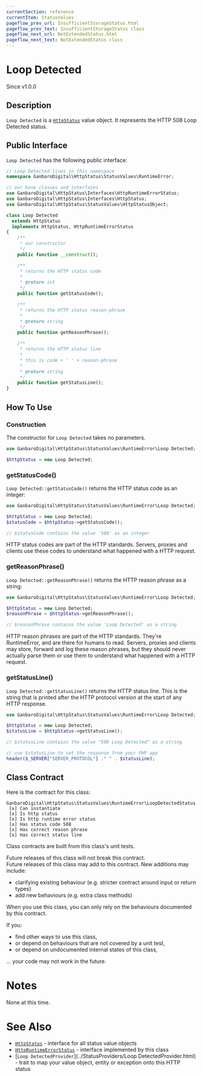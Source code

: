 ```yaml
---
currentSection: reference
currentItem: StatusValues
pageflow_prev_url: InsufficientStorageStatus.html
pageflow_prev_text: InsufficientStorageStatus class
pageflow_next_url: NotExtendedStatus.html
pageflow_next_text: NotExtendedStatus class
---
```


# Loop Detected

<div class="callout info">
Since v1.0.0
</div>

## Description

`Loop Detected` is a [`HttpStatus`](../Interfaces/HttpStatus.html) value object. It represents the HTTP 508 Loop Detected status.

## Public Interface

`Loop Detected` has the following public interface:

```php
// Loop Detected lives in this namespace
namespace GanbaroDigital\HttpStatus\StatusValues\RuntimeError;

// our base classes and interfaces
use GanbaroDigital\HttpStatus\Interfaces\HttpRuntimeErrorStatus;
use GanbaroDigital\HttpStatus\Interfaces\HttpStatus;
use GanbaroDigital\HttpStatus\StatusValues\HttpStatusObject;

class Loop Detected
  extends HttpStatus
  implements HttpStatus, HttpRuntimeErrorStatus
{
    /**
     * our constructor
     */
    public function __construct();

    /**
     * returns the HTTP status code
     *
     * @return int
     */
    public function getStatusCode();

    /**
     * returns the HTTP status reason-phrase
     *
     * @return string
     */
    public function getReasonPhrase();

    /**
     * returns the HTTP status line
     *
     * this is code + ' ' + reason-phrase
     *
     * @return string
     */
    public function getStatusLine();
}
```

## How To Use

### Construction

The constructor for `Loop Detected` takes no parameters.

```php
use GanbaroDigital\HttpStatus\StatusValues\RuntimeError\Loop Detected;

$httpStatus = new Loop Detected;
```

### getStatusCode()

`Loop Detected::getStatusCode()` returns the HTTP status code as an integer:

```php
use GanbaroDigital\HttpStatus\StatusValues\RuntimeError\Loop Detected;

$httpStatus = new Loop Detected;
$statusCode = $httpStatus->getStatusCode();

// $statusCode contains the value '508' as an integer
```

HTTP status codes are part of the HTTP standards. Servers, proxies and clients use these codes to understand what happened with a HTTP request.

### getReasonPhrase()

`Loop Detected::getReasonPhrase()` returns the HTTP reason phrase as a string:

```php
use GanbaroDigital\HttpStatus\StatusValues\RuntimeError\Loop Detected;

$httpStatus = new Loop Detected;
$reasonPhrase = $httpStatus->getReasonPhrase();

// $reasonPhrase contains the value 'Loop Detected' as a string
```

HTTP reason phrases are part of the HTTP standards. They're RuntimeError, and are there for humans to read. Servers, proxies and clients may store, forward and log these reason phrases, but they should never actually parse them or use them to understand what happened with a HTTP request.

### getStatusLine()

`Loop Detected::getStatusLine()` returns the HTTP status line. This is the string that is printed after the HTTP protocol version at the start of any HTTP response.

```php
use GanbaroDigital\HttpStatus\StatusValues\RuntimeError\Loop Detected;

$httpStatus = new Loop Detected;
$statusLine = $httpStatus->getStatusLine();

// $statusLine contains the value "508 Loop Detected" as a string

// use $statusLine to set the response from your PHP app
header($_SERVER["SERVER_PROTOCOL"] ." " . $statusLine);
```

## Class Contract

Here is the contract for this class:

    GanbaroDigital\HttpStatus\StatusValues\RuntimeError\LoopDetectedStatus
     [x] Can instantiate
     [x] Is http status
     [x] Is http runtime error status
     [x] Has status code 508
     [x] Has correct reason phrase
     [x] Has correct status line

Class contracts are built from this class's unit tests.

<div class="callout success">
Future releases of this class will not break this contract.
</div>

<div class="callout info" markdown="1">
Future releases of this class may add to this contract. New additions may include:

* clarifying existing behaviour (e.g. stricter contract around input or return types)
* add new behaviours (e.g. extra class methods)
</div>

<div class="callout warning" markdown="1">
When you use this class, you can only rely on the behaviours documented by this contract.

If you:

* find other ways to use this class,
* or depend on behaviours that are not covered by a unit test,
* or depend on undocumented internal states of this class,

... your code may not work in the future.
</div>

# Notes

None at this time.

# See Also

* [`HttpStatus`](../Interfaces/HttpStatus.html) - interface for all status value objects
* [`HttpRuntimeErrorStatus`](../Interfaces/HttpRuntimeErrorStatus.html) - interface implemented by this class
* [`Loop DetectedProvider`](../StatusProviders/Loop DetectedProvider.html) - trait to map your value object, entity or exception onto this HTTP status
